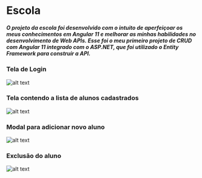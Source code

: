 # Escola
##### O projeto da escola foi desenvolvido com o intuito de aperfeiçoar os meus conhecimentos em Angular 11 e melhorar as minhas habilidades no desenvolvimento de Web APIs. Esse foi o meu primeiro projeto de CRUD com Angular 11 integrado com o ASP.NET, que foi utilizado o Entity Framework para construir a API. 

### Tela de Login
![alt text](https://uploaddeimagens.com.br/images/003/229/281/original/login.png?1620312863)

### Tela contendo a lista de alunos cadastrados
![alt text](https://uploaddeimagens.com.br/images/003/229/283/original/lista-alunos.png?1620312913)

### Modal para adicionar novo aluno
![alt text](https://uploaddeimagens.com.br/images/003/229/287/original/cadastrar-aluno.png?1620313004)

### Exclusão do aluno
![alt text](https://uploaddeimagens.com.br/images/003/229/292/original/exclus%C3%A3o-do-aluno.png?1620313098)



